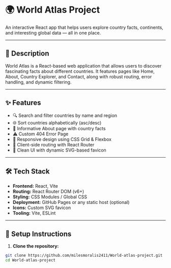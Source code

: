 # 🌍 World Atlas Project

An interactive React app that helps users explore country facts, continents, and interesting global data — all in one place.

---

## 📖 Description

World Atlas is a React-based web application that allows users to discover fascinating facts about different countries. It features pages like Home, About, Country Explorer, and Contact, along with robust routing, error handling, and dynamic filtering.

---

## ✨ Features

- 🔍 Search and filter countries by name and region
- 🌐 Sort countries alphabetically (asc/desc)
- 📄 Informative About page with country facts
- ⚠️ Custom 404 Error Page
- 📱 Responsive design using CSS Grid & Flexbox
- 🧭 Client-side routing with React Router
- 🎨 Clean UI with dynamic SVG-based favicon

---

## 🛠 Tech Stack

- **Frontend:** React, Vite
- **Routing:** React Router DOM (v6+)
- **Styling:** CSS Modules / Global CSS
- **Deployment:** GitHub Pages or any static host (optional)
- **Icons:** Custom SVG favicon
- **Tooling:** Vite, ESLint

---

## 🚀 Setup Instructions

1. **Clone the repository:**

```bash
git clone https://github.com/milesmoralis2411/World-atlas-project.git
cd World-atlas-project
